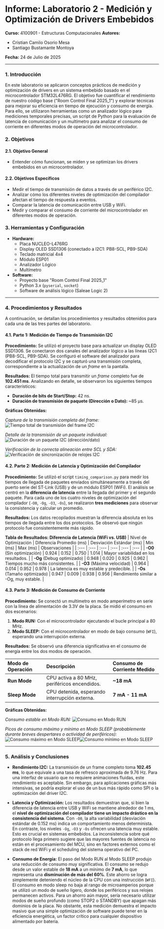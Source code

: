 # **Informe: Laboratorio 2 - Medición y Optimización de Drivers Embebidos**
**Curso:** 4100901 - Estructuras Computacionales
**Autores:**
*   Cristian Camilo Osorio Mesa
*   Santiago Bustamante Montoya

**Fecha:** 24 de Julio de 2025

---

### **1. Introducción**

En este laboratorio se aplicaron conceptos prácticos de medición y optimización de drivers en un sistema embebido basado en el microcontrolador STM32L476RG. El objetivo fue cuantificar el rendimiento de nuestro código base ("Room Control Final 2025_1") y explorar técnicas para mejorar su eficiencia en tiempo de ejecución y consumo de energía. Para ello, se utilizaron herramientas como un analizador lógico para mediciones temporales precisas, un script de Python para la evaluación de latencia de comunicación y un multímetro para analizar el consumo de corriente en diferentes modos de operación del microcontrolador.

### **2. Objetivos**

#### **2.1. Objetivo General**
*   Entender cómo funcionan, se miden y se optimizan los drivers embebidos en un microcontrolador.

#### **2.2. Objetivos Específicos**
*   Medir el tiempo de transmisión de datos a través de un periférico I2C.
*   Analizar cómo los diferentes niveles de optimización del compilador afectan el tiempo de respuesta a eventos.
*   Comparar la latencia de comunicación entre USB y WiFi.
*   Medir y comparar el consumo de corriente del microcontrolador en diferentes modos de operación.

### **3. Herramientas y Configuración**

*   **Hardware:**
    *   Placa NUCLEO-L476RG
    *   Display OLED SSD1306 (conectado a I2C1: PB8-SCL, PB9-SDA)
    *   Teclado matricial 4x4
    *   Módulo ESP01
    *   Analizador Lógico
    *   Multímetro
*   **Software:**
    *   Proyecto base "Room Control Final 2025_1"
    *   Python 3.x (`pyserial`, `socket`)
    *   Software de análisis lógico (Saleae Logic 2)

---

### **4. Procedimientos y Resultados**

A continuación, se detallan los procedimientos y resultados obtenidos para cada una de las tres partes del laboratorio.

#### **4.1. Parte 1: Medición de Tiempo de Transmisión I2C**

**Procedimiento:**
Se utilizó el proyecto base para actualizar un display OLED SSD1306. Se conectaron dos canales del analizador lógico a las líneas I2C1 (PB8-SCL, PB9-SDA). Se configuró el software del analizador para decodificar el protocolo I2C y se capturó una transmisión completa, correspondiente a la actualización de un *frame* en la pantalla.

**Resultados:**
El tiempo total para transmitir un *frame* completo fue de **102.451 ms**. Analizando en detalle, se observaron los siguientes tiempos característicos:
*   **Duración de bits de Start/Stop:** 42 ns.
*   **Duración de transmisión de paquete (Dirección o Dato):** ~85 µs.

**Gráficas Obtenidas:**

*Captura de la transmisión completa del frame:*
![Tiempo total de transmisión del frame I2C](Transmit_Time_frame_I2C.png)

*Detalle de la transmisión de un paquete individual:*
![Duración de un paquete I2C (dirección/dato)](package_lenght_I2C.png)

*Verificación de la correcta alineación entre SCL y SDA:*
![Verificación de sincronización de relojes I2C](clock_align.png)

#### **4.2. Parte 2: Medición de Latencia y Optimización del Compilador**

**Procedimiento:**
Se utilizó el script `timing_comparison.py` para medir los tiempos de llegada de paquetes enviados simultáneamente a través del puerto serie del ST-Link (USB) y de un módulo ESP01 (WiFi). El análisis se centró en la **diferencia de latencia** entre la llegada del primer y el segundo paquete. Para cada uno de los cuatro niveles de optimización del compilador (`-O0`, `-Og`, `-O3`, `-Os`), se realizaron **tres mediciones** para observar la consistencia y calcular un promedio.

**Resultados:**
Los datos recopilados muestran la diferencia absoluta en los tiempos de llegada entre los dos protocolos. Se observó que ningún protocolo fue consistentemente más rápido.

**Tabla de Resultados: Diferencia de Latencia (WiFi vs. USB)**
| Nivel de Optimización | Diferencia Promedio (ms) | Desviación Estándar (ms) | Min (ms) | Max (ms) | Observaciones |
| :--- | :--- | :--- | :--- | :--- | :--- |
| **-O0** (Sin optimización) | 0.924 | 0.152 | 0.750 | 1.014 | Mayor variabilidad en los resultados. |
| **-Og** (Debug optimizado) | 0.948 | 0.020 | 0.925 | 0.962 | Tiempos mucho más consistentes. |
| **-O3** (Máxima velocidad) | 0.964 | 0.014 | 0.952 | 0.978 | La latencia es muy estable y predecible. |
| **-Os** (Tamaño optimizado) | 0.947 | 0.009 | 0.938 | 0.956 | Rendimiento similar a -Og, muy estable. |

#### **4.3. Parte 3: Medición de Consumo de Corriente**

**Procedimiento:**
Se conectó un multímetro en modo amperímetro en serie con la línea de alimentación de 3.3V de la placa. Se midió el consumo en dos escenarios:
1.  **Modo RUN:** Con el microcontrolador ejecutando el bucle principal a 80 MHz.
2.  **Modo SLEEP:** Con el microcontrolador en modo de bajo consumo (`WFI`), esperando una interrupción externa.

**Resultados:**
Se observó una diferencia significativa en el consumo de energía entre los dos modos de operación.

| Modo de Operación | Descripción | Consumo de Corriente Medido |
| :--- | :--- | :--- |
| **Run Mode** | CPU activa a 80 MHz, periféricos encendidos. | **~18 mA** |
| **Sleep Mode** | CPU detenida, esperando interrupción externa. | **7 mA - 11 mA** |

**Gráficas Obtenidas:**

*Consumo estable en Modo RUN:*
![Consumo en Modo RUN](normal_mode_current.png)

*Picos de consumo máximo y mínimo en Modo SLEEP (probablemente durante breves despertares o actividad de periféricos):*
![Consumo máximo en Modo SLEEP](sleep_mode_max_current.png)![Consumo mínimo en Modo SLEEP](sleep_mode_min_current.png)

---

### **5. Análisis y Conclusiones**

*   **Rendimiento I2C:** La transmisión de un frame completo toma **102.45 ms**, lo que equivale a una tasa de refresco aproximada de 9.76 Hz. Para una interfaz de usuario que no requiere animaciones fluidas, este rendimiento es aceptable. Sin embargo, para aplicaciones gráficas más intensivas, se podría explorar el uso de un bus más rápido como SPI o la optimización del driver I2C.

*   **Latencia y Optimización:** Los resultados demuestran que, si bien la diferencia de latencia entre USB y WiFi se mantiene alrededor de 1 ms, el **nivel de optimización del compilador tiene un impacto drástico en la consistencia del sistema**. Con `-O0`, la alta variabilidad (desviación estándar de 0.152 ms) indica un comportamiento menos determinista. En contraste, los niveles `-Og`, `-O3` y `-Os` ofrecen una latencia muy estable. Esto es crucial en sistemas embebidos. La inconsistencia sobre qué protocolo llega primero sugiere que las mayores fuentes de latencia no están en el procesamiento del MCU, sino en factores externos como el stack de red WiFi y el scheduling del sistema operativo del PC.

*   **Consumo de Energía:** El paso del Modo RUN al Modo SLEEP produjo una reducción de consumo muy significativa. El consumo se redujo desde un valor estable de **18 mA** a un mínimo de **7 mA**, lo que representa una **disminución de más del 60%**. Este ahorro se logra simplemente deteniendo el núcleo de la CPU con una instrucción (`WFI`). El consumo en modo sleep no baja al rango de microamperios porque se utilizó un modo de sueño ligero, donde los periféricos y sus relojes permanecen activos. Para un ahorro aún mayor, sería necesario utilizar modos de sueño profundo (como STOP2 o STANDBY) que apagan más dominios de la placa. No obstante, esta medición demuestra el impacto masivo que una simple optimización de software puede tener en la eficiencia energética, un factor crítico para cualquier dispositivo alimentado por batería.
